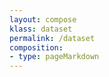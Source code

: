 ```yaml
---
layout: compose
klass: dataset
permalink: /dataset
composition:
- type: pageMarkdown
---
```




<article id="my-custom-dataset"></article>
<script src="custom-dataset-example.js">
